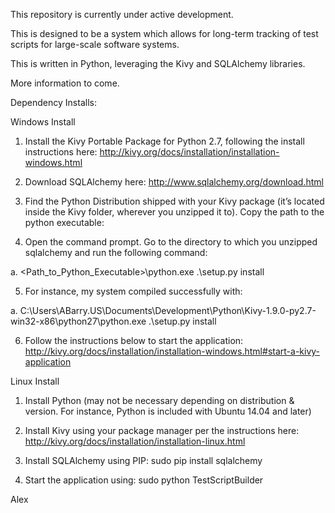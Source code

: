 This repository is currently under active development.

This is designed to be a system which allows for long-term tracking of test scripts for large-scale software systems.

This is written in Python, leveraging the Kivy and SQLAlchemy libraries.

More information to come.

Dependency Installs:

Windows Install

1.	Install the Kivy Portable Package for Python 2.7, following the install instructions here: http://kivy.org/docs/installation/installation-windows.html

2.	Download SQLAlchemy here: http://www.sqlalchemy.org/download.html

3.	Find the Python Distribution shipped with your Kivy package (it’s located inside the Kivy folder, wherever you unzipped it to).  Copy the path to the python executable:

4.	Open the command prompt.  Go to the directory to which you unzipped sqlalchemy and run the following command:

a.	<Path_to_Python_Executable>\python.exe .\setup.py install

5.	For instance, my system compiled successfully with:

a.	C:\Users\ABarry.US\Documents\Development\Python\Kivy-1.9.0-py2.7-win32-x86\python27\python.exe .\setup.py install

6.	Follow the instructions below to start the application:  http://kivy.org/docs/installation/installation-windows.html#start-a-kivy-application


Linux Install

1.	Install Python (may not be necessary depending on distribution & version.  For instance, Python is included with Ubuntu 14.04 and later)

2.	Install Kivy using your package manager per the instructions here: http://kivy.org/docs/installation/installation-linux.html

3.	Install SQLAlchemy using PIP: sudo pip install sqlalchemy

4.	Start the application using: sudo python TestScriptBuilder


Alex
